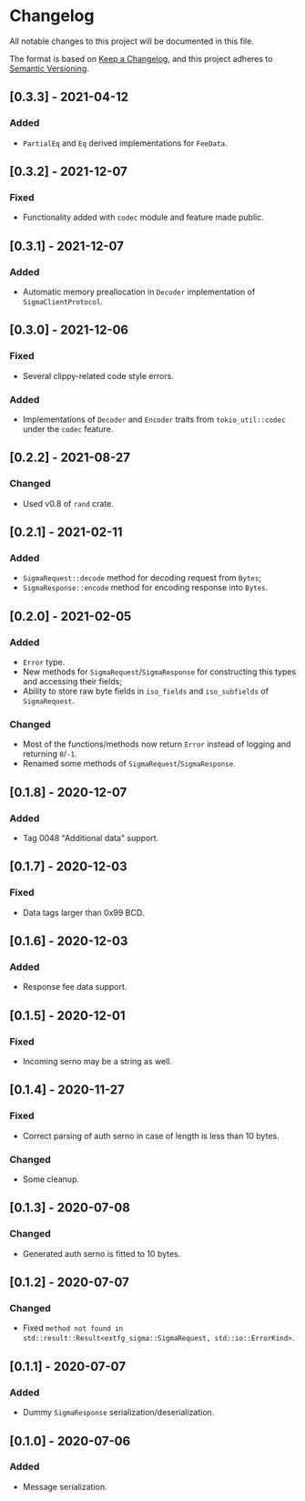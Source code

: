 # Changelog
All notable changes to this project will be documented in this file.

The format is based on [Keep a Changelog](https://keepachangelog.com/en/1.0.0/),
and this project adheres to [Semantic Versioning](https://semver.org/spec/v2.0.0.html).

## [0.3.3] - 2021-04-12
### Added
- `PartialEq` and `Eq` derived implementations for `FeeData`.

## [0.3.2] - 2021-12-07
### Fixed
- Functionality added with `codec` module and feature made public.

## [0.3.1] - 2021-12-07
### Added
- Automatic memory preallocation in `Decoder` implementation of `SigmaClientProtocol`.

## [0.3.0] - 2021-12-06
### Fixed
- Several clippy-related code style errors.
### Added
- Implementations of `Decoder` and `Encoder` traits from `tokio_util::codec` under the `codec` feature.

## [0.2.2] - 2021-08-27
### Changed
- Used v0.8 of `rand` crate.

## [0.2.1] - 2021-02-11
### Added
- `SigmaRequest::decode` method for decoding request from `Bytes`;
- `SigmaResponse::encode` method for encoding response into `Bytes`.

## [0.2.0] - 2021-02-05
### Added
- `Error` type.
- New methods for `SigmaRequest`/`SigmaResponse` for constructing this types and accessing their fields;
- Ability to store raw byte fields in `iso_fields` and `iso_subfields` of `SigmaRequest`.
### Changed
- Most of the functions/methods now return `Error` instead of logging and returning `0`/`-1`.
- Renamed some methods of `SigmaRequest`/`SigmaResponse`.

## [0.1.8] - 2020-12-07
### Added
- Tag 0048 "Additional data" support.

## [0.1.7] - 2020-12-03
### Fixed
- Data tags larger than 0x99 BCD.

## [0.1.6] - 2020-12-03
### Added
- Response fee data support.

## [0.1.5] - 2020-12-01
### Fixed
- Incoming serno may be a string as well.

## [0.1.4] - 2020-11-27
### Fixed
- Correct parsing of auth serno in case of length is less than 10 bytes.

### Changed
- Some cleanup.

## [0.1.3] - 2020-07-08
### Changed
- Generated auth serno is fitted to 10 bytes.

## [0.1.2] - 2020-07-07
### Changed
- Fixed ``method not found in std::result::Result<extfg_sigma::SigmaRequest, std::io::ErrorKind>``.

## [0.1.1] - 2020-07-07
### Added
- Dummy ``SigmaResponse`` serialization/deserialization.

## [0.1.0] - 2020-07-06
### Added
- Message serialization.
